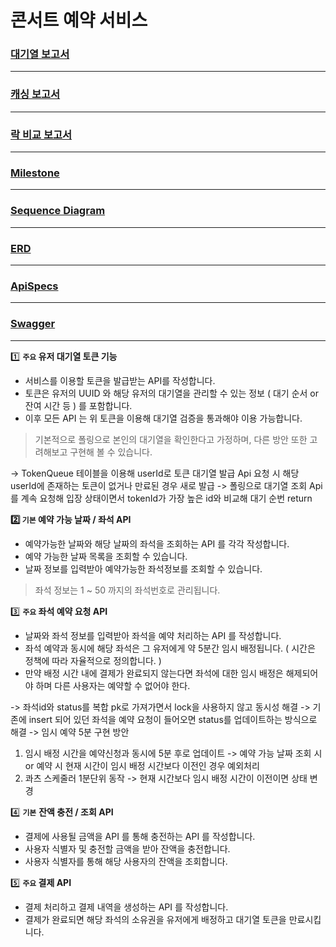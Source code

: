# 콘서트 예약 서비스

### [대기열 보고서](https://github.com/yonghanyoon/concert_reservation/blob/main/Docs/waiting.md)
-----
### [캐싱 보고서](https://github.com/yonghanyoon/concert_reservation/blob/main/Docs/cache.md)
-----
### [락 비교 보고서](https://github.com/yonghanyoon/concert_reservation/blob/main/Docs/lock.md)
-----
### [Milestone](https://github.com/users/yonghanyoon/projects/1)
-----
### [Sequence Diagram](https://github.com/yonghanyoon/concert_reservation/blob/main/Docs/concert_flow.svg)
-----
### [ERD](https://github.com/yonghanyoon/concert_reservation/blob/main/Docs/concert_erd.svg)
-----
### [ApiSpecs](https://github.com/yonghanyoon/concert_reservation/blob/main/Docs/api_spec.md)
-----
### [Swagger](https://github.com/yonghanyoon/concert_reservation/blob/main/Docs/swagger.md)
-----
1️⃣ **`주요` 유저 대기열 토큰 기능**

- 서비스를 이용할 토큰을 발급받는 API를 작성합니다.
- 토큰은 유저의 UUID 와 해당 유저의 대기열을 관리할 수 있는 정보 ( 대기 순서 or 잔여 시간 등 ) 를 포함합니다.
- 이후 모든 API 는 위 토큰을 이용해 대기열 검증을 통과해야 이용 가능합니다.

> 기본적으로 폴링으로 본인의 대기열을 확인한다고 가정하며, 다른 방안 또한 고려해보고 구현해 볼 수 있습니다.
> 
-> TokenQueue 테이블을 이용해 userId로 토큰 대기열 발급 Api 요청 시 해당 userId에 존재하는 토큰이 없거나 만료된 경우 새로 발급
-> 폴링으로 대기열 조회 Api를 계속 요청해 입장 상태이면서 tokenId가 가장 높은 id와 비교해 대기 순번 return

**2️⃣ `기본` 예약 가능 날짜 / 좌석 API**

- 예약가능한 날짜와 해당 날짜의 좌석을 조회하는 API 를 각각 작성합니다.
- 예약 가능한 날짜 목록을 조회할 수 있습니다.
- 날짜 정보를 입력받아 예약가능한 좌석정보를 조회할 수 있습니다.

> 좌석 정보는 1 ~ 50 까지의 좌석번호로 관리됩니다.
> 

3️⃣ **`주요` 좌석 예약 요청 API**

- 날짜와 좌석 정보를 입력받아 좌석을 예약 처리하는 API 를 작성합니다.
- 좌석 예약과 동시에 해당 좌석은 그 유저에게 약 5분간 임시 배정됩니다. ( 시간은 정책에 따라 자율적으로 정의합니다. )
- 만약 배정 시간 내에 결제가 완료되지 않는다면 좌석에 대한 임시 배정은 해제되어야 하며 다른 사용자는 예약할 수 없어야 한다.

-> 좌석id와 status를 복합 pk로 가져가면서 lock을 사용하지 않고 동시성 해결
-> 기존에 insert 되어 있던 좌석을 예약 요청이 들어오면 status를 업데이트하는 방식으로 해결
-> 임시 예약 5분 구현 방안
1. 임시 배정 시간을 예약신청과 동시에 5분 후로 업데이트 -> 예약 가능 날짜 조회 시 or 예약 시 현재 시간이 임시 배정 시간보다 이전인 경우 예외처리
2. 콰츠 스케줄러 1분단위 동작 -> 현재 시간보다 임시 배정 시간이 이전이면 상태 변경

4️⃣ **`기본`**  **잔액 충전 / 조회 API**

- 결제에 사용될 금액을 API 를 통해 충전하는 API 를 작성합니다.
- 사용자 식별자 및 충전할 금액을 받아 잔액을 충전합니다.
- 사용자 식별자를 통해 해당 사용자의 잔액을 조회합니다.

5️⃣ **`주요` 결제 API**

- 결제 처리하고 결제 내역을 생성하는 API 를 작성합니다.
- 결제가 완료되면 해당 좌석의 소유권을 유저에게 배정하고 대기열 토큰을 만료시킵니다.
